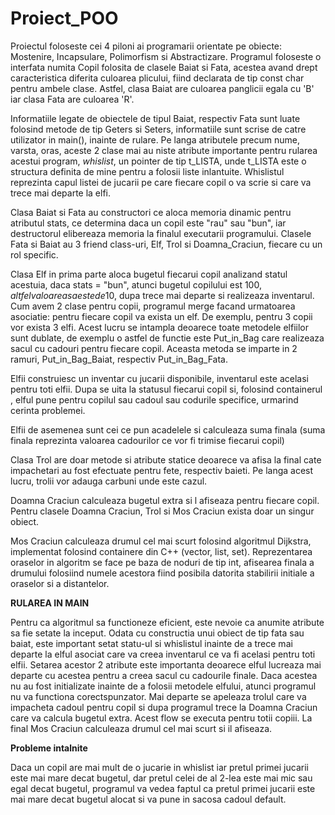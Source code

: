 # Proiect_POO
  Proiectul foloseste cei 4 piloni ai programarii orientate pe obiecte: Mostenire, Incapsulare, Polimorfism si Abstractizare.
Programul foloseste o interfata numita Copil folosita de clasele Baiat si Fata, acestea avand drept caracteristica diferita culoarea plicului, fiind declarata de tip
const char pentru ambele clase. Astfel, clasa Baiat are culoarea panglicii egala cu 'B' iar clasa Fata are culoarea 'R'.

  Informatiile legate de obiectele de tipul Baiat, respectiv Fata sunt luate folosind metode de tip Geters si Seters, informatiile sunt scrise de catre utilizator in main(), inainte de rulare.
Pe langa atributele precum nume, varsta, oras, aceste 2 clase mai au niste atribute importante pentru rularea acestui program, *whislist*, un pointer de tip t_LISTA, unde t_LISTA este o structura definita de mine pentru a folosii liste inlantuite. Whislistul reprezinta capul listei de jucarii pe care fiecare copil o va scrie si care va trece mai departe la elfi.

  Clasa Baiat si Fata au constructori ce aloca memoria dinamic pentru atributul stats, ce determina daca un copil este "rau" sau "bun", iar destructorul elibereaza memoria la finalul executarii programului. Clasele Fata si Baiat au 3 friend class-uri, Elf, Trol si Doamna_Craciun, fiecare cu un rol specific.

  Clasa Elf in prima parte aloca bugetul fiecarui copil analizand statul acestuia, daca stats = "bun", atunci bugetul copilului est 100$, altfel valoarea sa este de 10$, dupa trece mai departe si realizeaza inventarul. 
  Cum avem 2 clase pentru copii, programul merge facand urmatoarea asociatie: pentru fiecare copil va exista un elf. De exemplu, pentru 3 copii vor exista 3 elfi. Acest lucru se intampla deoarece toate metodele elfiilor sunt dublate, de exemplu o astfel de functie este Put_in_Bag care realizeaza sacul cu cadouri pentru fiecare copil. Aceasta metoda se imparte in 2 ramuri, Put_in_Bag_Baiat, respectiv Put_in_Bag_Fata.
  
   Elfii construiesc un inventar cu jucarii disponibile, inventarul este acelasi pentru toti elfii. Dupa se uita la statusul fiecarui copil si, folosind containerul <vector>, elful pune pentru copilul sau cadoul sau codurile specifice, urmarind cerinta problemei.
    
   Elfii de asemenea sunt cei ce pun acadelele si calculeaza suma finala (suma finala reprezinta valoarea cadourilor ce vor fi trimise fiecarui copil)
  
  Clasa Trol are doar metode si atribute statice deoarece va afisa la final cate impachetari au fost efectuate pentru fete, respectiv baieti. Pe langa acest lucru, trolii vor adauga carbuni unde este cazul.
  
   Doamna Craciun calculeaza bugetul extra si l afiseaza pentru fiecare copil. Pentru clasele Doamna Craciun, Trol si Mos Craciun exista doar un singur obiect.
  
   Mos Craciun calculeaza drumul cel mai scurt folosind algoritmul Dijkstra, implementat folosind containere din C++ (vector, list, set). Reprezentarea oraselor in algoritm se face pe baza de noduri de tip int, afisearea finala a drumului folosiind numele acestora fiind posibila datorita stabilirii initiale a oraselor si a distantelor.
   
   **RULAREA IN MAIN**
   
   Pentru ca algoritmul sa functioneze eficient, este nevoie ca anumite atribute sa fie setate la inceput.
   Odata cu constructia unui obiect de tip fata sau baiat, este important setat statu-ul si whislistul inainte de a trece mai departe la elful asociat care va creea inventarul ce va fi acelasi pentru toti elfii. Setarea acestor 2 atribute este importanta deoarece elful lucreaza mai departe cu acestea pentru a creea sacul cu cadourile finale. Daca acestea nu au fost initializate inainte de a folosii metodele elfului, atunci programul nu va functiona corectspunzator.
   Mai departe se apeleaza trolul care va impacheta cadoul pentru copil si dupa programul trece la Doamna Craciun care va calcula bugetul extra. Acest flow se executa pentru totii copiii.
   La final Mos Craciun calculeaza drumul cel mai scurt si il afiseaza.
   
   
   **Probleme intalnite**
    
  Daca un copil are mai mult de o jucarie in whislist iar pretul primei jucarii este mai mare decat bugetul, dar pretul celei de al 2-lea este mai mic sau egal decat bugetul, programul va vedea faptul ca pretul primei jucarii este mai mare decat bugetul alocat si va pune in sacosa cadoul default.
  
  


